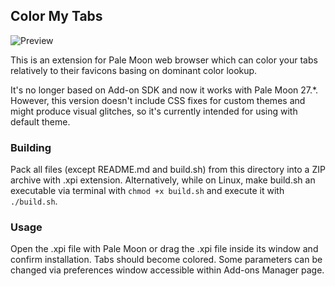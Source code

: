 ## Color My Tabs
![Preview](http://i.imgur.com/NXhqGTX.png)

This is an extension for Pale Moon web browser which can color your tabs relatively to their favicons basing on dominant color lookup.

It's no longer based on Add-on SDK and now it works with Pale Moon 27.*. However, this version doesn't include CSS fixes for custom themes and might produce visual glitches, so it's currently intended for using with default theme.

### Building
Pack all files (except README.md and build.sh) from this directory into a ZIP archive with .xpi extension. Alternatively, while on Linux, make build.sh an executable via terminal with `chmod +x build.sh` and execute it with `./build.sh`.

### Usage
Open the .xpi file with Pale Moon or drag the .xpi file inside its window and confirm installation. Tabs should become colored. Some parameters can be changed via preferences window accessible within Add-ons Manager page.